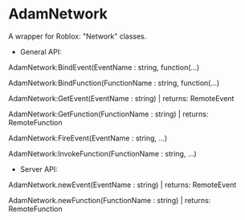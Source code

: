 # AdamNetwork
A wrapper for Roblox: "Network" classes.

* General API:

AdamNetwork:BindEvent(EventName : string, function(...)

AdamNetwork:BindFunction(FunctionName : string, function(...)

AdamNetwork:GetEvent(EventName : string) | returns: RemoteEvent

AdamNetwork:GetFunction(FunctionName : string) | returns: RemoteFunction

AdamNetwork:FireEvent(EventName : string, ...)

AdamNetwork:InvokeFunction(FunctionName : string, ...)

* Server API:

AdamNetwork.newEvent(EventName : string) | returns: RemoteEvent

AdamNetwork.newFunction(FunctionName : string) | returns: RemoteFunction
